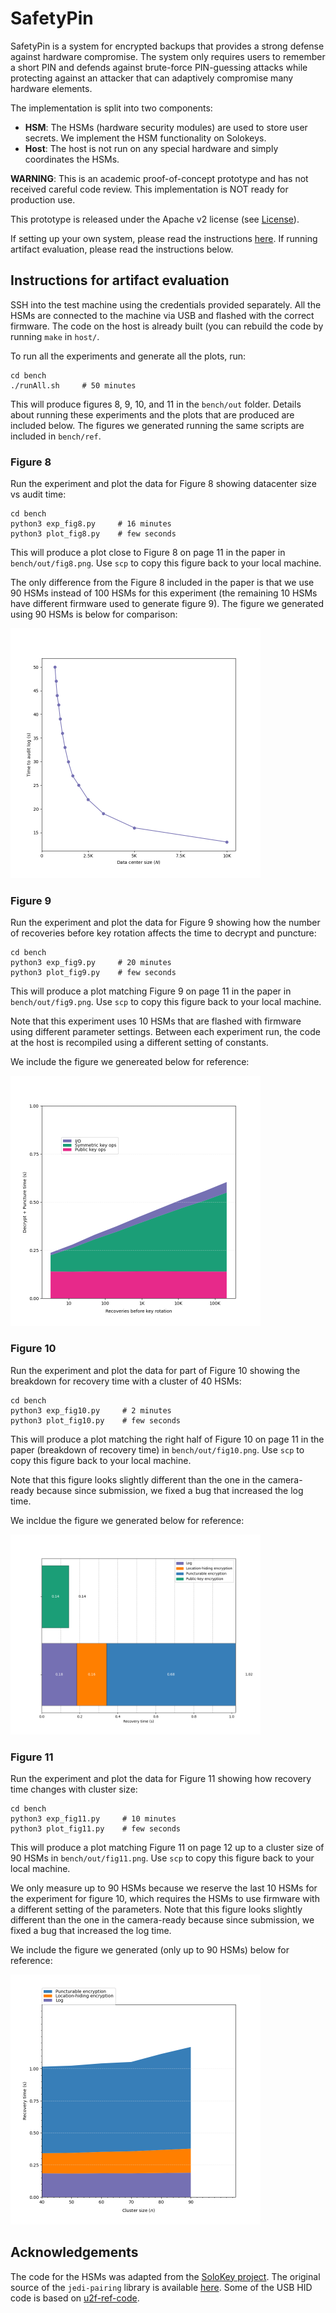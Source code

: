 # SafetyPin

SafetyPin is a system for encrypted backups that provides a strong defense against hardware compromise. The system only requires users to remember a short PIN and defends against brute-force PIN-guessing attacks while protecting against an attacker that can adaptively compromise many hardware elements. 

The implementation is split into two components:
- **HSM**: The HSMs (hardware security modules) are used to store user secrets. We implement the HSM functionality on Solokeys.
- **Host**: The host is not run on any special hardware and simply coordinates the HSMs.

**WARNING**: This is an academic proof-of-concept prototype and has not received careful code review. This implementation is NOT ready for production use.

This prototype is released under the Apache v2 license (see [License](#license)).

If setting up your own system, please read the instructions [here](#setup). If running artifact evaluation, please read the instructions below.

## Instructions for artifact evaluation

SSH into the test machine using the credentials provided separately. All the HSMs are connected to the machine via USB and flashed with the correct firmware. The code on the host is already built (you can rebuild the code by running `make` in `host/`.

To run all the experiments and generate all the plots, run:
 ```
cd bench
./runAll.sh     # 50 minutes
```

This will produce figures 8, 9, 10, and 11 in the `bench/out` folder. Details about running these experiments and the plots that are produced are included below. The figures we generated running the same scripts are included in `bench/ref`.

### Figure 8

Run the experiment and plot the data for Figure 8 showing datacenter size vs audit time:

```
cd bench
python3 exp_fig8.py     # 16 minutes 
python3 plot_fig8.py    # few seconds
```

This will produce a plot close to Figure 8 on page 11 in the paper in `bench/out/fig8.png`. Use `scp` to copy this figure back to your local machine.

The only difference from the Figure 8 included in the paper is that we use 90 HSMs instead of 100 HSMs for this experiment (the remaining 10 HSMs have different firmware used to generate figure 9). The figure we generated using 90 HSMs is below for comparison:

<img src="https://github.com/edauterman/SafetyPin/blob/master/bench/ref/fig8.png" width="400">

### Figure 9 

Run the experiment and plot the data for Figure 9 showing how the number of recoveries before key rotation affects the time to decrypt and puncture:

```
cd bench
python3 exp_fig9.py     # 20 minutes
python3 plot_fig9.py    # few seconds
```

This will produce a plot matching Figure 9 on page 11 in the paper in `bench/out/fig9.png`. Use `scp` to copy this figure back to your local machine.

Note that this experiment uses 10 HSMs that are flashed with firmware using different parameter settings. Between each experiment run, the code at the host is recompiled using a different setting of constants.

We include the figure we genereated below for reference:

<img src="https://github.com/edauterman/SafetyPin/blob/master/bench/ref/fig9.png" width="400">

### Figure 10

Run the experiment and plot the data for part of Figure 10 showing the breakdown for recovery time with a cluster of 40 HSMs:

```
cd bench
python3 exp_fig10.py     # 2 minutes
python3 plot_fig10.py    # few seconds
```

This will produce a plot matching the right half of Figure 10 on page 11 in the paper (breakdown of recovery time) in `bench/out/fig10.png`. Use `scp` to copy this figure back to your local machine.

Note that this figure looks slightly different than the one in the camera-ready because since submission, we fixed a bug that increased the log time.

We incldue the figure we generated below for reference:

<img src="https://github.com/edauterman/SafetyPin/blob/master/bench/ref/fig10.png" width="400">

### Figure 11

Run the experiment and plot the data for Figure 11 showing how recovery time changes with cluster size:

```
cd bench
python3 exp_fig11.py     # 10 minutes
python3 plot_fig11.py    # few seconds
```

This will produce a plot matching Figure 11 on page 12 up to a cluster size of 90 HSMs in `bench/out/fig11.png`. Use `scp` to copy this figure back to your local machine.

We only measure up to 90 HSMs because we reserve the last 10 HSMs for the experiment for figure 10, which requires the HSMs to use firmware with a different setting of the parameters. Note that this figure looks slightly different than the one in the camera-ready because since submission, we fixed a bug that increased the log time.

We include the figure we generated (only up to 90 HSMs) below for reference:

<img src="https://github.com/edauterman/SafetyPin/blob/master/bench/ref/fig11.png" width="400">

## Acknowledgements
The code for the HSMs was adapted from the [SoloKey project](https://github.com/solokeys/solo).
The original source of the `jedi-pairing` library is available [here](https://github.com/ucbrise/jedi-pairing). Some of the USB HID code is based on [u2f-ref-code](https://github.com/google/u2f-ref-code).


